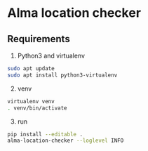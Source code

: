 # Alma location checker
## Requirements
1. Python3 and virtualenv
```bash
sudo apt update
sudo apt install python3-virtualenv
```
2. venv
```bash
virtualenv venv
. venv/bin/activate
```

3. run
```bash
pip install --editable .
alma-location-checker --loglevel INFO
```